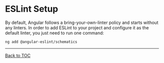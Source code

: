 # ESLint Setup

By default, Angular follows a bring-your-own-linter policy and starts without any linters. In order to add ESLint to your project and configure it as the default linter, you just need to run one command:

```shell
ng add @angular-eslint/schematics
```

---

[Back to TOC](./README.md)
